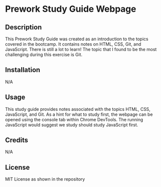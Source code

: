 # Prework Study Guide Webpage

## Description

This Prework Study Guide was created as an introduction to the topics covered in the bootcamp. It contains notes on HTML, CSS, Git, and JavaScript. There is still a lot to learn! The topic that I found to be the most challenging during this exercise is Git.


## Installation

N/A

## Usage

This study guide provides notes associated with the topics HTML, CSS, JavaScript, and Git. As a hint for what to study first, the webpage can be opened using the console tab within Chrome DevTools. The running JavaScript would suggest we study should study JavaScript first.

## Credits

N/A

## License

MIT License as shown in the repository


